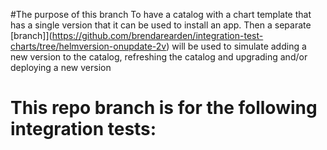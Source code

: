 #The purpose of this branch
To have a catalog with a chart template that has a single version that it can be used to install an app. Then a separate [branch]](https://github.com/brendarearden/integration-test-charts/tree/helmversion-onupdate-2v) will be used to simulate adding a new version to the catalog, refreshing the catalog and upgrading and/or deploying a new version

# This repo branch is for the following integration tests:

